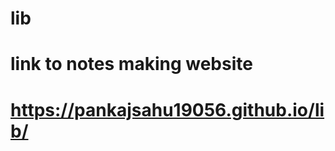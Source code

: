 # lib
<h1>link to notes making website</h1>
<a href="https://pankajsahu19056.github.io/lib/"><h1>https://pankajsahu19056.github.io/lib/</h1><a/>
